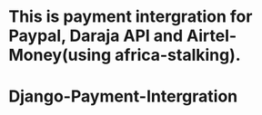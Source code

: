 
# This is payment intergration for Paypal, Daraja API and Airtel-Money(using africa-stalking).
<h1>Django-Payment-Intergration</h1>